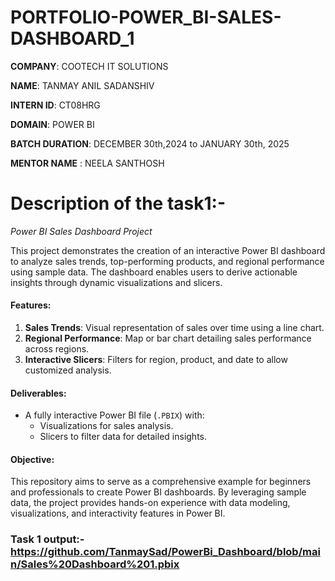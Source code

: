 # PORTFOLIO-POWER_BI-SALES-DASHBOARD_1


**COMPANY**: COOTECH IT SOLUTIONS


**NAME**: TANMAY ANIL SADANSHIV


**INTERN ID**: CT08HRG


**DOMAIN**: POWER BI


**BATCH DURATION**: DECEMBER 30th,2024 to JANUARY 30th, 2025


**MENTOR NAME** : NEELA SANTHOSH

# Description of the task1:- 

*Power BI Sales Dashboard Project*

This project demonstrates the creation of an interactive Power BI dashboard to analyze sales trends, top-performing products, and regional performance using sample data. The dashboard enables users to derive actionable insights through dynamic visualizations and slicers.

#### Features:
1. **Sales Trends**: Visual representation of sales over time using a line chart.   
2. **Regional Performance**: Map or bar chart detailing sales performance across regions.  
3. **Interactive Slicers**: Filters for region, product, and date to allow customized analysis.

#### Deliverables:
- A fully interactive Power BI file (`.PBIX`) with:
  - Visualizations for sales analysis.
  - Slicers to filter data for detailed insights.

#### Objective:
This repository aims to serve as a comprehensive example for beginners and professionals to create Power BI dashboards. By leveraging sample data, the project provides hands-on experience with data modeling, visualizations, and interactivity features in Power BI.

### Task 1 output:- https://github.com/TanmaySad/PowerBi_Dashboard/blob/main/Sales%20Dashboard%201.pbix
